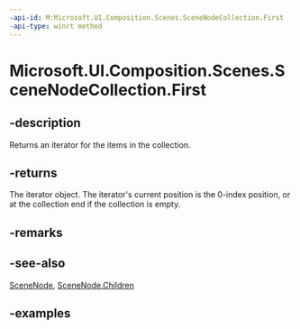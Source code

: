 ```yaml
---
-api-id: M:Microsoft.UI.Composition.Scenes.SceneNodeCollection.First
-api-type: winrt method
---
```


<!-- Method syntax.
public IIterator<SceneNode> SceneNodeCollection.First()
-->

# Microsoft.UI.Composition.Scenes.SceneNodeCollection.First

## -description

Returns an iterator for the items in the collection.

## -returns

The iterator object. The iterator's current position is the 0-index position, or at the collection end if the collection is empty.

## -remarks

## -see-also

[SceneNode](scenenode.md), [SceneNode.Children](scenenode_children.md)

## -examples

